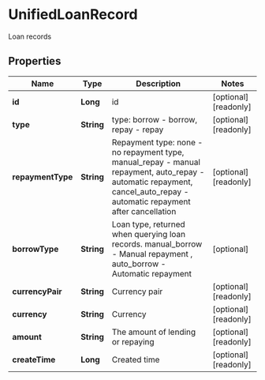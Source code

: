 

# UnifiedLoanRecord

Loan records
## Properties

Name | Type | Description | Notes
------------ | ------------- | ------------- | -------------
**id** | **Long** | id |  [optional] [readonly]
**type** | **String** | type: borrow - borrow, repay - repay |  [optional] [readonly]
**repaymentType** | **String** | Repayment type: none - no repayment type, manual_repay - manual repayment, auto_repay - automatic repayment, cancel_auto_repay - automatic repayment after cancellation |  [optional] [readonly]
**borrowType** | **String** | Loan type, returned when querying loan records. manual_borrow - Manual repayment , auto_borrow - Automatic repayment |  [optional]
**currencyPair** | **String** | Currency pair |  [optional] [readonly]
**currency** | **String** | Currency |  [optional] [readonly]
**amount** | **String** | The amount of lending or repaying |  [optional] [readonly]
**createTime** | **Long** | Created time |  [optional] [readonly]



